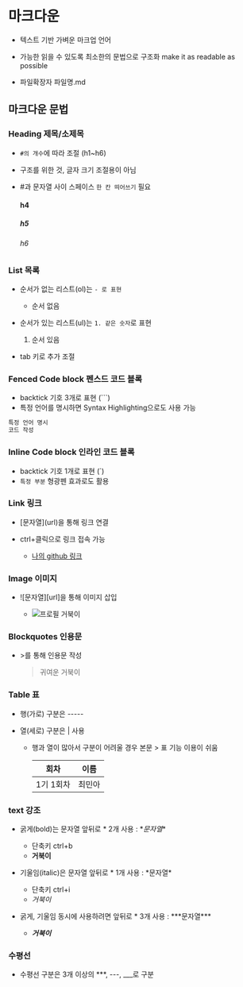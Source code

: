 # 마크다운

- 텍스트 기반 가벼운 마크업 언어

- 가능한 읽을 수 있도록 최소한의 문법으로 구조화 make it as readable as possible

- 파일확장자 파일명.md

  

## 마크다운 문법

### Heading 제목/소제목

- `#의 개수`에 따라 조절 (h1~h6)

- 구조를 위한 것, 글자 크기 조절용이 아님

- #과 문자열 사이 스페이스 `한 칸 띄어쓰기` 필요

  #### h4
  
  ##### h5
  
  ###### h6
  
  

### List 목록

- 순서가 없는 리스트(ol)는 `- 로 표현`

  - 순서 없음

- 순서가 있는 리스트(ul)는 `1. 같은 숫자`로 표현

  1. 순서 있음

- tab 키로 추가 조절

  

### Fenced Code block 펜스드 코드 블록

- backtick 기호 3개로 표현 (```)
- 특정 언어를 명시하면 Syntax Highlighting으로도 사용 가능

```python
특정 언어 명시
코드 작성
```



### Inline Code block 인라인 코드 블록

- backtick 기호 1개로 표현 (`)
- `특정 부분` 형광펜 효과로도 활용



### Link 링크

- \[문자열](url)을 통해 링크 연결

- ctrl+클릭으로 링크 접속 가능

	- [나의 github 링크](https://github.com/ccmmaa1030)

  

### Image 이미지

- \!\[문자열][url]을 통해 이미지 삽입

  - ![프로필 거북이](https://avatars.githubusercontent.com/u/108647768?s=400&u=4ed7a5edb95ce5ab1e86bcd1e91526253340ddc2&v=4)

    


### Blockquotes 인용문

- \>를 통해 인용문 작성

	> 귀여운 거북이



### Table 표

- 행(가로) 구분은 -----

- 열(세로) 구분은 | 사용

  - 행과 열이 많아서 구분이 어려울 경우 본문 > 표 기능 이용이 쉬움

    |   회차    | 이름   |
    | :-------: | ------ |
    | 1기 1회차 | 최민아 |
    
    

### text 강조

- 굵게(bold)는 문자열 앞뒤로 \* 2개 사용 : \**문자열**
  - 단축키 ctrl+b
  - **거북이**

- 기울임(italic)은 문자열 앞뒤로 \* 1개 사용 : \*문자열*
  - 단축키 ctrl+i
  - *거북이*

- 굵게, 기울임 동시에 사용하려면 앞뒤로 \* 3개 사용 : \*\*\*문자열***
  - ***거북이***



### 수평선

- 수평선 구분은 3개 이상의 \***, ---, ___로 구분
